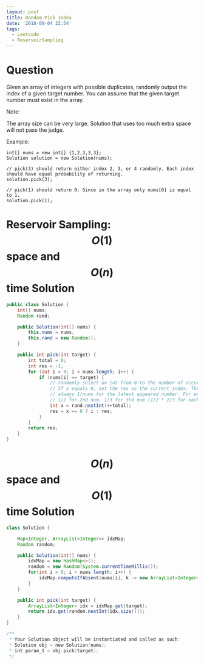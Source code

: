 ```yaml
---
layout: post
title: Random Pick Index
date: '2018-09-04 22:54'
tags:
  - Leetcode
  - ReservoirSampling
---
```


# Question
Given an array of integers with possible duplicates, randomly output the index of a given target number. You can assume that the given target number must exist in the array.

Note:

The array size can be very large. Solution that uses too much extra space will not pass the judge.

Example:

```
int[] nums = new int[] {1,2,3,3,3};
Solution solution = new Solution(nums);

// pick(3) should return either index 2, 3, or 4 randomly. Each index should have equal probability of returning.
solution.pick(3);

// pick(1) should return 0. Since in the array only nums[0] is equal to 1.
solution.pick(1);
```

# Reservoir Sampling: $$O(1)$$ space and $$O(n)$$ time Solution
```java
public class Solution {
    int[] nums;
    Random rand;

    public Solution(int[] nums) {
        this.nums = nums;
        this.rand = new Random();
    }

    public int pick(int target) {
        int total = 0;
        int res = -1;
        for (int i = 0; i < nums.length; i++) {
            if (nums[i] == target) {
                // randomly select an int from 0 to the number of occurrences of target.
                // If x equals 0, set the res as the current index. The probability is
                // always 1/nums for the latest appeared number. For example, 1 for 1st num,
                // 1/2 for 2nd num, 1/3 for 3nd num (1/2 * 2/3 for each of the first 2 nums).
                int x = rand.nextInt(++total);
                res = x == 0 ? i : res;
            }
        }
        return res;
    }
}
```

# $$O(n)$$ space and $$O(1)$$ time Solution

```java
class Solution {

    Map<Integer, ArrayList<Integer>> idxMap;
    Random random;

    public Solution(int[] nums) {
        idxMap = new HashMap<>();
        random = new Random(System.currentTimeMillis());
        for(int i = 0; i < nums.length; i++) {
            idxMap.computeIfAbsent(nums[i], k -> new ArrayList<Integer>()).add(i);
        }
    }

    public int pick(int target) {
        ArrayList<Integer> idx = idxMap.get(target);
        return idx.get(random.nextInt(idx.size()));
    }
}

/**
 * Your Solution object will be instantiated and called as such:
 * Solution obj = new Solution(nums);
 * int param_1 = obj.pick(target);
 */
```
